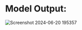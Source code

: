 # Model Output:

![Screenshot 2024-06-20 195357](https://github.com/Vedhikanarasiman/ICD-10-Code-Assistant/assets/114580850/95f2affe-07d8-4746-b82b-c643a0d2ace9)
